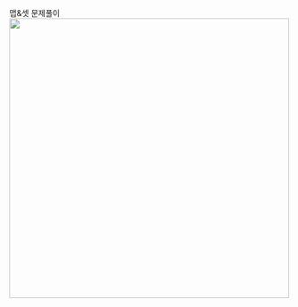 맵&셋 문제풀이
<img src="https://user-images.githubusercontent.com/71910560/101067956-79a68c00-35db-11eb-8944-c232e3f19f96.jpg" width="500">
